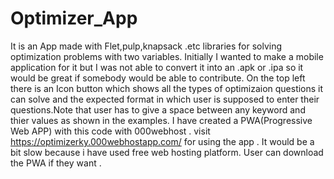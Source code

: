 # Optimizer_App
It is an App made with Flet,pulp,knapsack .etc libraries for solving optimization problems with two variables. 
Initially I wanted to make a mobile application for it but I was not able to convert it into an .apk or .ipa so it would be great if somebody would be able to contribute.
On the top left there is an Icon button which shows all the types of optimizaion questions it can solve and the expected format in which user is supposed to enter their questions.Note that user has to give a space between any keyword and thier values as shown in the examples.
I have created a PWA(Progressive Web APP) with this code with 000webhost .  visit https://optimizerky.000webhostapp.com/ for using the app . It would be a bit slow because i have used free web hosting platform. User can download the PWA if they want . 
